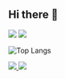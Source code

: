 ## Hi there 👋

<img src = "https://capsule-render.vercel.app/api?type=blur&color=auto&height=200&section=header&text=minung%20github&fontSize=90%fontcolor=black">

<img src="https://img.shields.io/badge/Python-3776AB?style=flat-square&logo=Python&logoColor=white"/>

![Top Langs](https://github-readme-stats.vercel.app/api/top-langs/?username=minhyeongw&layout=compact)

<a href="mailto:wemin05@gmail.com">
  <img src="https://img.shields.io/badge/Email-000000?style=flat-square&logo=gmail&logoColor=white"/>
</a>

<a href="https://www.instagram.com/minung_05">
  <img src="https://img.shields.io/badge/Instagram-E4405F?style=flat-square&logo=Instagram&logoColor=white"/>
</a>
